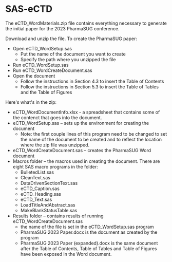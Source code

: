 # SAS-eCTD

The eCTD_WordMaterials.zip file contains everything necessary to generate the initial paper for the 2023 PharmaSUG conference.

Download and unzip the file.  To create the PharmaSUG paper:
-	Open eCTD_WordSetup.sas
    - Put the name of the document you want to create
    - Specify the path where you unzipped the file
-	Run eCTD_WordSetup.sas
-	Run eCTD_WordCreateDocument.sas
-	Open the document
    - Follow the instructions in Section 4.3 to insert the Table of Contents
    - Follow the instructions in Section 5.3 to insert the Table of Tables and the Table of Figures

Here's what's in the zip:
- eCTD_WordDocumentInfo.xlsx - a spreadsheet that contains some of the contenct that goes into the document.
- eCTD_WordSetup.sas – sets up the environment for creating the document
    - Note: the first couple lines of this program need to be changed to set the name of the document to be created and to reflect the location where the zip file was unzipped.
- eCTD_WordCreateDocument.sas – creates the PharmaSUG Word document
- Macros folder – the macros used in creating the document.  There are eight SAS macro programs in the folder:
    - BulletedList.sas
    - CleanText.sas
    - DataDrivenSectionText.sas
    - eCTD_Caption.sas
    - eCTD_Heading.sas
    - eCTD_Text.sas
    - LoadTitleAndAbstract.sas
    - MakeBlankStatusTable.sas
- Results folder – contains results of running eCTD_WordCreateDocument.sas
    - the name of the file is set in the eCTD_WordSetup.sas program
    - PharmaSUG 2023 Paper.docx is the document as created by the program
    - PharmaSUG 2023 Paper (expanded).docx is the same document after the Table of Contents, Table of Tables and Table of Figures have been exposed in the Word document.

